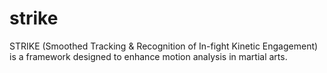 # strike
 STRIKE (Smoothed Tracking &amp; Recognition of In-fight Kinetic Engagement) is a framework designed to enhance motion analysis in martial arts.

